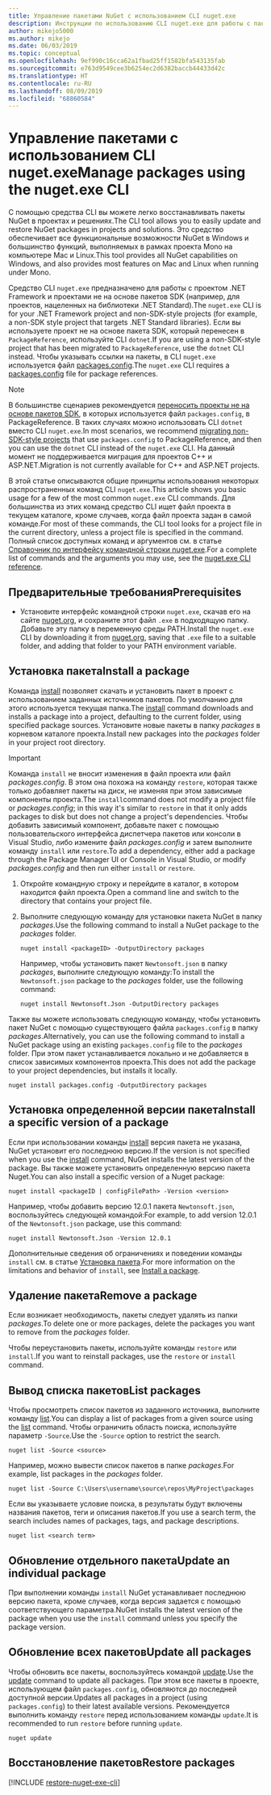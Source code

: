 ```yaml
---
title: Управление пакетами NuGet с использованием CLI nuget.exe
description: Инструкции по использованию CLI nuget.exe для работы с пакетами NuGet.
author: mikejo5000
ms.author: mikejo
ms.date: 06/03/2019
ms.topic: conceptual
ms.openlocfilehash: 9ef990c16cca62a1fbad25ff1582bfa543135fab
ms.sourcegitcommit: e763d9549cee3b6254ec2d6382baccb44433d42c
ms.translationtype: HT
ms.contentlocale: ru-RU
ms.lasthandoff: 08/09/2019
ms.locfileid: "68860584"
---
```

# <a name="manage-packages-using-the-nugetexe-cli"></a><span data-ttu-id="9ebdc-103">Управление пакетами с использованием CLI nuget.exe</span><span class="sxs-lookup"><span data-stu-id="9ebdc-103">Manage packages using the nuget.exe CLI</span></span>

<span data-ttu-id="9ebdc-104">С помощью средства CLI вы можете легко восстанавливать пакеты NuGet в проектах и решениях.</span><span class="sxs-lookup"><span data-stu-id="9ebdc-104">The CLI tool allows you to easily update and restore NuGet packages in projects and solutions.</span></span> <span data-ttu-id="9ebdc-105">Это средство обеспечивает все функциональные возможности NuGet в Windows и большинство функций, выполняемых в рамках проекта Mono на компьютере Mac и Linux.</span><span class="sxs-lookup"><span data-stu-id="9ebdc-105">This tool provides all NuGet capabilities on Windows, and also provides most features on Mac and Linux when running under Mono.</span></span>

<span data-ttu-id="9ebdc-106">Средство CLI `nuget.exe` предназначено для работы с проектом .NET Framework и проектами не на основе пакетов SDK (например, для проектов, нацеленных на библиотеки .NET Standard).</span><span class="sxs-lookup"><span data-stu-id="9ebdc-106">The `nuget.exe` CLI is for your .NET Framework project and non-SDK-style projects (for example, a non-SDK style project that targets .NET Standard libraries).</span></span> <span data-ttu-id="9ebdc-107">Если вы используете проект не на основе пакета SDK, который перенесен в `PackageReference`, используйте CLI `dotnet`.</span><span class="sxs-lookup"><span data-stu-id="9ebdc-107">If you are using a non-SDK-style project that has been migrated to `PackageReference`, use the `dotnet` CLI instead.</span></span> <span data-ttu-id="9ebdc-108">Чтобы указывать ссылки на пакеты, в CLI `nuget.exe` используется файл [packages.config](../reference/packages-config.md).</span><span class="sxs-lookup"><span data-stu-id="9ebdc-108">The `nuget.exe` CLI requires a [packages.config](../reference/packages-config.md) file for package references.</span></span>

> [!NOTE]
> <span data-ttu-id="9ebdc-109">В большинстве сценариев рекомендуется [переносить проекты не на основе пакетов SDK](../reference/migrate-packages-config-to-package-reference.md), в которых используется файл `packages.config`, в PackageReference. В таких случаях можно использовать CLI `dotnet` вместо CLI `nuget.exe`.</span><span class="sxs-lookup"><span data-stu-id="9ebdc-109">In most scenarios, we recommend [migrating non-SDK-style projects](../reference/migrate-packages-config-to-package-reference.md) that use `packages.config` to PackageReference, and then you can use the `dotnet` CLI instead of the `nuget.exe` CLI.</span></span> <span data-ttu-id="9ebdc-110">На данный момент не поддерживается миграция для проектов C++ и ASP.NET.</span><span class="sxs-lookup"><span data-stu-id="9ebdc-110">Migration is not currently available for C++ and ASP.NET projects.</span></span>

<span data-ttu-id="9ebdc-111">В этой статье описываются общие принципы использования некоторых распространенных команд CLI `nuget.exe`.</span><span class="sxs-lookup"><span data-stu-id="9ebdc-111">This article shows you basic usage for a few of the most common `nuget.exe` CLI commands.</span></span> <span data-ttu-id="9ebdc-112">Для большинства из этих команд средство CLI ищет файл проекта в текущем каталоге, кроме случаев, когда файл проекта задан в самой команде.</span><span class="sxs-lookup"><span data-stu-id="9ebdc-112">For most of these commands, the CLI tool looks for a project file in the current directory, unless a project file is specified in the command.</span></span> <span data-ttu-id="9ebdc-113">Полный список доступных команд и аргументов см. в статье [Справочник по интерфейсу командной строки nuget.exe](../reference/nuget-exe-cli-reference.md).</span><span class="sxs-lookup"><span data-stu-id="9ebdc-113">For a complete list of commands and the arguments you may use, see the [nuget.exe CLI reference](../reference/nuget-exe-cli-reference.md).</span></span>

## <a name="prerequisites"></a><span data-ttu-id="9ebdc-114">Предварительные требования</span><span class="sxs-lookup"><span data-stu-id="9ebdc-114">Prerequisites</span></span>

- <span data-ttu-id="9ebdc-115">Установите интерфейс командной строки `nuget.exe`, скачав его на сайте [nuget.org](https://dist.nuget.org/win-x86-commandline/latest/nuget.exe), и сохраните этот файл `.exe` в подходящую папку. Добавьте эту папку в переменную среды PATH.</span><span class="sxs-lookup"><span data-stu-id="9ebdc-115">Install the `nuget.exe` CLI by downloading it from [nuget.org](https://dist.nuget.org/win-x86-commandline/latest/nuget.exe), saving that `.exe` file to a suitable folder, and adding that folder to your PATH environment variable.</span></span>

## <a name="install-a-package"></a><span data-ttu-id="9ebdc-116">Установка пакета</span><span class="sxs-lookup"><span data-stu-id="9ebdc-116">Install a package</span></span>

<span data-ttu-id="9ebdc-117">Команда [install](../reference/cli-reference/cli-ref-install.md) позволяет скачать и установить пакет в проект с использованием заданных источников пакетов. По умолчанию для этого используется текущая папка.</span><span class="sxs-lookup"><span data-stu-id="9ebdc-117">The [install](../reference/cli-reference/cli-ref-install.md) command downloads and installs a package into a project, defaulting to the current folder, using specified package sources.</span></span> <span data-ttu-id="9ebdc-118">Установите новые пакеты в папку *packages* в корневом каталоге проекта.</span><span class="sxs-lookup"><span data-stu-id="9ebdc-118">Install new packages into the *packages* folder in your project root directory.</span></span>

> [!IMPORTANT]
> <span data-ttu-id="9ebdc-119">Команда `install` не вносит изменения в файл проекта или файл *packages.config*. В этом она похожа на команду `restore`, которая также только добавляет пакеты на диск, не изменяя при этом зависимые компоненты проекта.</span><span class="sxs-lookup"><span data-stu-id="9ebdc-119">The `install`command does not modify a project file or *packages.config*; in this way it's similar to `restore` in that it only adds packages to disk but does not change a project's dependencies.</span></span> <span data-ttu-id="9ebdc-120">Чтобы добавить зависимый компонент, добавьте пакет с помощью пользовательского интерфейса диспетчера пакетов или консоли в Visual Studio, либо измените файл *packages.config* и затем выполните команду `install` или `restore`.</span><span class="sxs-lookup"><span data-stu-id="9ebdc-120">To add a dependency, either add a package through the Package Manager UI or Console in Visual Studio, or modify *packages.config* and then run either `install` or `restore`.</span></span>

1. <span data-ttu-id="9ebdc-121">Откройте командную строку и перейдите в каталог, в котором находится файл проекта.</span><span class="sxs-lookup"><span data-stu-id="9ebdc-121">Open a command line and switch to the directory that contains your project file.</span></span>

2. <span data-ttu-id="9ebdc-122">Выполните следующую команду для установки пакета NuGet в папку *packages*.</span><span class="sxs-lookup"><span data-stu-id="9ebdc-122">Use the following command to install a NuGet package to the *packages* folder.</span></span>

    ```cli
    nuget install <packageID> -OutputDirectory packages
    ```

    <span data-ttu-id="9ebdc-123">Например, чтобы установить пакет `Newtonsoft.json` в папку *packages*, выполните следующую команду:</span><span class="sxs-lookup"><span data-stu-id="9ebdc-123">To install the `Newtonsoft.json` package to the *packages* folder, use the following command:</span></span>

    ```cli
    nuget install Newtonsoft.Json -OutputDirectory packages
    ```

<span data-ttu-id="9ebdc-124">Также вы можете использовать следующую команду, чтобы установить пакет NuGet с помощью существующего файла `packages.config` в папку *packages*.</span><span class="sxs-lookup"><span data-stu-id="9ebdc-124">Alternatively, you can use the following command to install a NuGet package using an existing `packages.config` file to the *packages* folder.</span></span> <span data-ttu-id="9ebdc-125">При этом пакет устанавливается локально и не добавляется в список зависимых компонентов проекта.</span><span class="sxs-lookup"><span data-stu-id="9ebdc-125">This does not add the package to your project dependencies, but installs it locally.</span></span>

```cli
nuget install packages.config -OutputDirectory packages
```

## <a name="install-a-specific-version-of-a-package"></a><span data-ttu-id="9ebdc-126">Установка определенной версии пакета</span><span class="sxs-lookup"><span data-stu-id="9ebdc-126">Install a specific version of a package</span></span>

<span data-ttu-id="9ebdc-127">Если при использовании команды [install](../reference/cli-reference/cli-ref-install.md) версия пакета не указана, NuGet установит его последнюю версию.</span><span class="sxs-lookup"><span data-stu-id="9ebdc-127">If the version is not specified when you use the [install](../reference/cli-reference/cli-ref-install.md) command, NuGet installs the latest version of the package.</span></span> <span data-ttu-id="9ebdc-128">Вы также можете установить определенную версию пакета Nuget.</span><span class="sxs-lookup"><span data-stu-id="9ebdc-128">You can also install a specific version of a Nuget package:</span></span>

```cli
nuget install <packageID | configFilePath> -Version <version>
```

<span data-ttu-id="9ebdc-129">Например, чтобы добавить версию 12.0.1 пакета `Newtonsoft.json`, воспользуйтесь следующей командой:</span><span class="sxs-lookup"><span data-stu-id="9ebdc-129">For example, to add version 12.0.1 of the `Newtonsoft.json` package, use this command:</span></span>

```cli
nuget install Newtonsoft.Json -Version 12.0.1
```

<span data-ttu-id="9ebdc-130">Дополнительные сведения об ограничениях и поведении команды `install` см. в статье [Установка пакета](#install-a-package).</span><span class="sxs-lookup"><span data-stu-id="9ebdc-130">For more information on the limitations and behavior of `install`, see [Install a package](#install-a-package).</span></span>

## <a name="remove-a-package"></a><span data-ttu-id="9ebdc-131">Удаление пакета</span><span class="sxs-lookup"><span data-stu-id="9ebdc-131">Remove a package</span></span>

<span data-ttu-id="9ebdc-132">Если возникает необходимость, пакеты следует удалять из папки *packages*.</span><span class="sxs-lookup"><span data-stu-id="9ebdc-132">To delete one or more packages, delete the packages you want to remove from the *packages* folder.</span></span>

<span data-ttu-id="9ebdc-133">Чтобы переустановить пакеты, используйте команды `restore` или `install`.</span><span class="sxs-lookup"><span data-stu-id="9ebdc-133">If you want to reinstall packages, use the `restore` or `install` command.</span></span>

## <a name="list-packages"></a><span data-ttu-id="9ebdc-134">Вывод списка пакетов</span><span class="sxs-lookup"><span data-stu-id="9ebdc-134">List packages</span></span>

<span data-ttu-id="9ebdc-135">Чтобы просмотреть список пакетов из заданного источника, выполните команду [list](../reference/cli-reference/cli-ref-list.md).</span><span class="sxs-lookup"><span data-stu-id="9ebdc-135">You can display a list of packages from a given source using the [list](../reference/cli-reference/cli-ref-list.md) command.</span></span> <span data-ttu-id="9ebdc-136">Чтобы ограничить область поиска, используйте параметр `-Source`.</span><span class="sxs-lookup"><span data-stu-id="9ebdc-136">Use the `-Source` option to restrict the search.</span></span>

```cli
nuget list -Source <source>
```

<span data-ttu-id="9ebdc-137">Например, можно вывести список пакетов в папке *packages*.</span><span class="sxs-lookup"><span data-stu-id="9ebdc-137">For example, list packages in the *packages* folder.</span></span>

```cli
nuget list -Source C:\Users\username\source\repos\MyProject\packages
```

<span data-ttu-id="9ebdc-138">Если вы указываете условие поиска, в результаты будут включены названия пакетов, теги и описания пакетов.</span><span class="sxs-lookup"><span data-stu-id="9ebdc-138">If you use a search term, the search includes names of packages, tags, and package descriptions.</span></span>

```cli
nuget list <search term>
```

## <a name="update-an-individual-package"></a><span data-ttu-id="9ebdc-139">Обновление отдельного пакета</span><span class="sxs-lookup"><span data-stu-id="9ebdc-139">Update an individual package</span></span>

<span data-ttu-id="9ebdc-140">При выполнении команды `install` NuGet устанавливает последнюю версию пакета, кроме случаев, когда версия задается с помощью соответствующего параметра.</span><span class="sxs-lookup"><span data-stu-id="9ebdc-140">NuGet installs the latest version of the package when you use the `install` command unless you specify the package version.</span></span>

## <a name="update-all-packages"></a><span data-ttu-id="9ebdc-141">Обновление всех пакетов</span><span class="sxs-lookup"><span data-stu-id="9ebdc-141">Update all packages</span></span>

<span data-ttu-id="9ebdc-142">Чтобы обновить все пакеты, воспользуйтесь командой [update](../reference/cli-reference/cli-ref-update.md).</span><span class="sxs-lookup"><span data-stu-id="9ebdc-142">Use the [update](../reference/cli-reference/cli-ref-update.md) command to update all packages.</span></span> <span data-ttu-id="9ebdc-143">При этом все пакеты в проекте, использующем файл `packages.config`, обновляются до последней доступной версии.</span><span class="sxs-lookup"><span data-stu-id="9ebdc-143">Updates all packages in a project (using `packages.config`) to their latest available versions.</span></span> <span data-ttu-id="9ebdc-144">Рекомендуется выполнить команду `restore` перед использованием команды `update`.</span><span class="sxs-lookup"><span data-stu-id="9ebdc-144">It is recommended to run `restore` before running `update`.</span></span>

```cli
nuget update
```

## <a name="restore-packages"></a><span data-ttu-id="9ebdc-145">Восстановление пакетов</span><span class="sxs-lookup"><span data-stu-id="9ebdc-145">Restore packages</span></span>

[!INCLUDE [restore-nuget-exe-cli](includes/restore-nuget-exe-cli.md)]